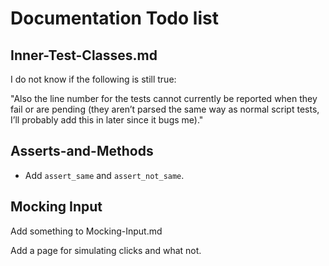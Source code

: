 # Documentation Todo list

## Inner-Test-Classes.md
I do not know if the following is still true:

"Also the line number for the tests cannot currently be reported when they fail or are pending (they aren’t parsed the same way as normal script tests, I’ll probably add this in later since it bugs me)."

## Asserts-and-Methods
* Add `assert_same` and `assert_not_same`.


## Mocking Input
Add something to Mocking-Input.md

Add a page for simulating clicks and what not.